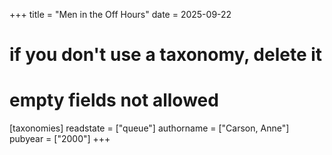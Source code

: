+++
title = "Men in the Off Hours"
date = 2025-09-22
# if you don't use a taxonomy, delete it
# empty fields not allowed
[taxonomies]
  readstate = ["queue"]
  authorname = ["Carson, Anne"]
  pubyear = ["2000"]
+++

